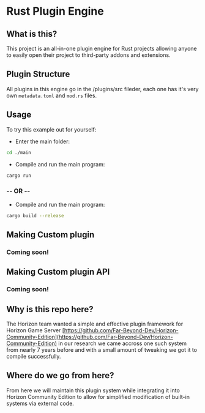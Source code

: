 # Rust Plugin Engine

## What is this?

This project is an all-in-one plugin engine for Rust projects allowing anyone to easily open their project to third-party addons and extensions.

## Plugin Structure
All plugins in this engine go in the /plugins/src fileder, each one has it's very own `metadata.toml` and `mod.rs` files.

## Usage
To try this example out for yourself:

- Enter the main folder:
```sh
cd ./main
```

- Compile and run the main program:
```sh
cargo run
```

### -- OR --

- Compile and run the main program:
```sh
cargo build --release
```

## Making Custom plugin
### Coming soon!

## Making Custom plugin API
### Coming soon!

## Why is this repo here?

The Horizon team wanted a simple and effective plugin framework for Horizon Game Server [https://github.com/Far-Beyond-Dev/Horizon-Community-Edition](https://github.com/Far-Beyond-Dev/Horizon-Community-Edition) in our research we came accross one such system from nearly 7 years before and with a small amount of tweaking we got it to compile successfully.

## Where do we go from here?

From here we will maintain this plugin system while integrating it into Horizon Community Edition to allow for simplified modification of built-in systems via external code.